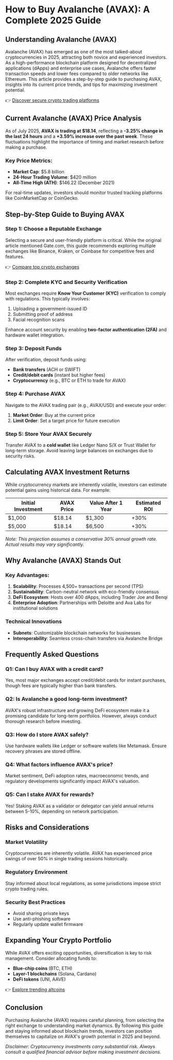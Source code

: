 # How to Buy Avalanche (AVAX): A Complete 2025 Guide  

## Understanding Avalanche (AVAX)  

Avalanche (AVAX) has emerged as one of the most talked-about cryptocurrencies in 2025, attracting both novice and experienced investors. As a high-performance blockchain platform designed for decentralized applications (dApps) and enterprise use cases, Avalanche offers faster transaction speeds and lower fees compared to older networks like Ethereum. This article provides a step-by-step guide to purchasing AVAX, insights into its current price trends, and tips for maximizing investment potential.  

👉 [Discover secure crypto trading platforms](https://bit.ly/okx-bonus)  

## Current Avalanche (AVAX) Price Analysis  

As of July 2025, **AVAX is trading at $18.14**, reflecting a **-3.25% change in the last 24 hours** and a **+3.59% increase over the past week**. These fluctuations highlight the importance of timing and market research before making a purchase.  

### Key Price Metrics:  
- **Market Cap**: $5.8 billion  
- **24-Hour Trading Volume**: $420 million  
- **All-Time High (ATH)**: $146.22 (December 2021)  

For real-time updates, investors should monitor trusted tracking platforms like CoinMarketCap or CoinGecko.  

## Step-by-Step Guide to Buying AVAX  

### Step 1: Choose a Reputable Exchange  

Selecting a secure and user-friendly platform is critical. While the original article mentioned Gate.com, this guide recommends exploring multiple exchanges like Binance, Kraken, or Coinbase for competitive fees and features.  

👉 [Compare top crypto exchanges](https://bit.ly/okx-bonus)  

### Step 2: Complete KYC and Security Verification  

Most exchanges require **Know Your Customer (KYC)** verification to comply with regulations. This typically involves:  
1. Uploading a government-issued ID  
2. Submitting proof of address  
3. Facial recognition scans  

Enhance account security by enabling **two-factor authentication (2FA)** and hardware wallet integration.  

### Step 3: Deposit Funds  

After verification, deposit funds using:  
- **Bank transfers** (ACH or SWIFT)  
- **Credit/debit cards** (instant but higher fees)  
- **Cryptocurrency** (e.g., BTC or ETH to trade for AVAX)  

### Step 4: Purchase AVAX  

Navigate to the AVAX trading pair (e.g., AVAX/USD) and execute your order:  
1. **Market Order**: Buy at the current price  
2. **Limit Order**: Set a target price for future execution  

### Step 5: Store Your AVAX Securely  

Transfer AVAX to a **cold wallet** like Ledger Nano S/X or Trust Wallet for long-term storage. Avoid leaving large balances on exchanges due to security risks.  

## Calculating AVAX Investment Returns  

While cryptocurrency markets are inherently volatile, investors can estimate potential gains using historical data. For example:  

| Initial Investment | AVAX Price | Value After 1 Year | Estimated ROI |  
|--------------------|------------|--------------------|---------------|  
| $1,000             | $18.14     | $1,300             | +30%          |  
| $5,000             | $18.14     | $6,500             | +30%          |  

*Note: This projection assumes a conservative 30% annual growth rate. Actual results may vary significantly.*  

## Why Avalanche (AVAX) Stands Out  

### Key Advantages:  
1. **Scalability**: Processes 4,500+ transactions per second (TPS)  
2. **Sustainability**: Carbon-neutral network with eco-friendly consensus  
3. **DeFi Ecosystem**: Hosts over 400 dApps, including Trader Joe and Benqi  
4. **Enterprise Adoption**: Partnerships with Deloitte and Ava Labs for institutional solutions  

### Technical Innovations  
- **Subnets**: Customizable blockchain networks for businesses  
- **Interoperability**: Seamless cross-chain transfers via Avalanche Bridge  

## Frequently Asked Questions  

### Q1: Can I buy AVAX with a credit card?  
Yes, most major exchanges accept credit/debit cards for instant purchases, though fees are typically higher than bank transfers.  

### Q2: Is Avalanche a good long-term investment?  
AVAX's robust infrastructure and growing DeFi ecosystem make it a promising candidate for long-term portfolios. However, always conduct thorough research before investing.  

### Q3: How do I store AVAX safely?  
Use hardware wallets like Ledger or software wallets like Metamask. Ensure recovery phrases are stored offline.  

### Q4: What factors influence AVAX's price?  
Market sentiment, DeFi adoption rates, macroeconomic trends, and regulatory developments significantly impact AVAX's valuation.  

### Q5: Can I stake AVAX for rewards?  
Yes! Staking AVAX as a validator or delegator can yield annual returns between 5-10%, depending on network participation.  

## Risks and Considerations  

### Market Volatility  
Cryptocurrencies are inherently volatile. AVAX has experienced price swings of over 50% in single trading sessions historically.  

### Regulatory Environment  
Stay informed about local regulations, as some jurisdictions impose strict crypto trading rules.  

### Security Best Practices  
- Avoid sharing private keys  
- Use anti-phishing software  
- Regularly update wallet firmware  

## Expanding Your Crypto Portfolio  

While AVAX offers exciting opportunities, diversification is key to risk management. Consider allocating funds to:  
- **Blue-chip coins** (BTC, ETH)  
- **Layer-1 blockchains** (Solana, Cardano)  
- **DeFi tokens** (UNI, AAVE)  

👉 [Explore trending altcoins](https://bit.ly/okx-bonus)  

## Conclusion  

Purchasing Avalanche (AVAX) requires careful planning, from selecting the right exchange to understanding market dynamics. By following this guide and staying informed about blockchain trends, investors can position themselves to capitalize on AVAX's growth potential in 2025 and beyond.  

*Disclaimer: Cryptocurrency investments carry substantial risk. Always consult a qualified financial advisor before making investment decisions.*